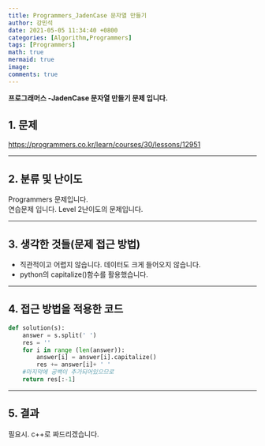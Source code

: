 ```yaml
---
title: Programmers_JadenCase 문자열 만들기
author: 강민석
date: 2021-05-05 11:34:40 +0800
categories: [Algorithm,Programmers]
tags: [Programmers]
math: true
mermaid: true
image: 
comments: true
---
```


**프로그래머스 -JadenCase 문자열 만들기 문제 입니다.**

## 1. 문제
<https://programmers.co.kr/learn/courses/30/lessons/12951>






-----  

## 2. 분류 및 난이도

Programmers 문제입니다.  
연습문제 입니다.
Level 2난이도의 문제입니다.


-----  

## 3. 생각한 것들(문제 접근 방법)

- 직관적이고 어렵지 않습니다. 데이터도 크게 들어오지 않습니다.
- python의 capitalize()함수를 활용했습니다.


-----  

## 4. 접근 방법을 적용한 코드


```python
def solution(s):
    answer = s.split(' ')
    res = ''
    for i in range (len(answer)):
        answer[i] = answer[i].capitalize()
        res += answer[i]+ ' '
    #마지막에 공백이 추가되어있으므로
    return res[:-1]
```


-----



## 5. 결과

필요시. c++로 짜드리겠습니다.















 
